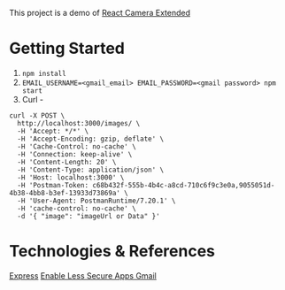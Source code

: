 This project is a demo of [React Camera Extended](https://github.com/decabits/react-camera-extended)

# Getting Started

1. `npm install`
2. `EMAIL_USERNAME=<gmail_email> EMAIL_PASSWORD=<gmail password> npm start`
3. Curl -

```
curl -X POST \
  http://localhost:3000/images/ \
  -H 'Accept: */*' \
  -H 'Accept-Encoding: gzip, deflate' \
  -H 'Cache-Control: no-cache' \
  -H 'Connection: keep-alive' \
  -H 'Content-Length: 20' \
  -H 'Content-Type: application/json' \
  -H 'Host: localhost:3000' \
  -H 'Postman-Token: c68b432f-555b-4b4c-a8cd-710c6f9c3e0a,9055051d-4b38-4bb8-b3ef-13933d73869a' \
  -H 'User-Agent: PostmanRuntime/7.20.1' \
  -H 'cache-control: no-cache' \
  -d '{ "image": "imageUrl or Data" }'
```

# Technologies & References

[Express](https://expressjs.com/)
[Enable Less Secure Apps Gmail](https://hotter.io/docs/email-accounts/secure-app-gmail/)

